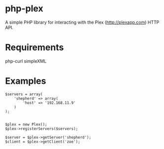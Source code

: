 php-plex
========

A simple PHP library for interacting with the Plex (http://plexapp.com) HTTP API.

Requirements
============

php-curl
simpleXML

Examples
========

	$servers = array(
		'shepherd' => array(
			'host' => '192.168.11.9'
		)
	);
	
	
	$plex = new Plex();
	$plex->registerServers($servers);
	
	$server = $plex->getServer('shepherd');
	$client = $plex->getClient('zoe');



